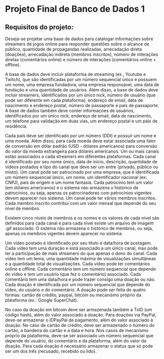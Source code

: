 <h1>Projeto Final de Banco de Dados 1</h1>

<h2>Requisitos do projeto:</h2>
<p>Deseja-se projetar uma base de dados para catalogar informações sobre streamers de jogos
online para responder questões sobre o alcance de público, quantidade de propagandas
realizadas, arrecadação direta (doações), arrecadação indireta (membros inscritos), número de
interações diretas (comentários online) e número de interações (comentários online + offline). </p>

<p>A base de dados deve incluir plataforma de streaming (ex., Youtube e Twitch), que são
identificadas por um número sequencial único e possuem um nome, uma empresa fundadora,
uma empresa responsável, uma data de fundação e uma quantidade de usuários.
Além disso, a base de dados deve incluir streamers, identificados por um único nick, número de
usuário (que pode ser diferente em cada plataforma), endereço de email, data de nascimento e
endereço postal, número de passaporte e país de passaporte. A base de dados também deve
conter informações de usuários, identificados por um único nick, endereço de email, data de
nascimento, um telefone para validação em duas vias, um endereço postal e um país de
residência.</p>

<p>Cada país deve ser identificado por um número (DDI) e possuir um nome e uma moeda. Além
disso, para cada moeda deve estar associada uma fator de conversão em dólar padrão (USD -
dólares americanos) para conversão do valor da moeda estrangeira para dólares americanos.
Um ou mais canais estão associados a cada streamers em diferentes plataformas. Cada canal é
identificado por seu nome único, data de início, descrição, quantidade de vídeos postados e tipo
do canal que deve ser um entre {privado, público ou misto}. Um canal pode ser patrocinado por
uma empresa, que é identificada um número sequencial único, um nome, um identificador
nacional (ex: CNPJ), país de origem e um nome fantasia. Cada patrocínio tem um valor (em
dólares americanos) e o sistema não armazena o histórico de patrocínios, ou seja, apenas os patrocinadores com patrocínios vigentes devem aparecer nos sistema. Um canal pode ter vários
membros inscritos. Cada membro inscrito contribui com um valor mensal que depende do seu
nível de membro.</p>

<p>Existem cinco níveis de membros e os nomes e os valores de cada nível são
definidos para cada canal e para cada nível existe um arquivo de imagem .gif associado. O
sistema não armazena o histórico de membros, ou seja, apenas os membros vigentes devem
aparecer no sistema.</p>

<p>Um vídeo postado é identificado por seu título e data/hora de postagem. Cada vídeo tem uma
duração e está associado a um único canal, mas pode ter a participação de mais streamers do que
apenas o dono do canal. Cada vídeo tem um tema, uma quantidade máxima de visualizações
simultâneas e a quantidade total de visualizações. Cada vídeo pode ter comentários online e
offline. Cada comentário tem um número sequencial que depende do vídeo e tem um usuário
(que fez o comentário) associado. Cada comentário tem uma data/hora e pode trazer consigo uma
doação ou não. Cada doação é identificada por um número sequencial que depende do vídeo, do
usuário e do comentário. A doação pode ser feita de quatro formas: cartão de crédito, paypal,
bitcoin ou mecanismo próprio da plataforma (ex.: Google SuperChat).</p>

<p>
No caso da doação em bitcoin deve ser armazenada também a TxID (um código hash), além do
valor associado à doação. Para doações via PayPal, deve-se armazenar o IDPayPal de
pagamento, além do valor associado à doação. No caso de cartão de crédito, deve ser
armazenado o número do cartão, a bandeira do cartão e a data e hora. Nos casos de mecanismo
próprio da plataforma, deve-se ser associado um número sequencial que depende do usuário, do
comentário e da plataforma, além do valor da doação. Para cada doação é necessário armazenar o
status que só pode ser um dos três {recusado, recebido ou lido}.</p>
